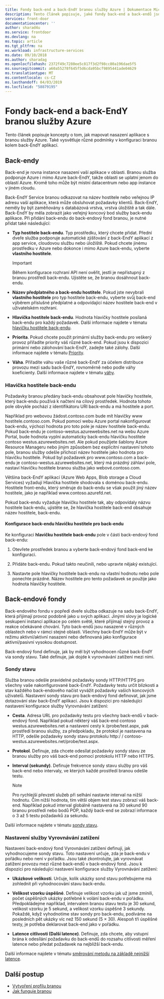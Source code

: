 ```yaml
---
title: Fondy back-end a back-EndY branou služby Azure | Dokumentace Microsoftu
description: Tento článek popisuje, jaké fondy back-end a back-endů jsou v popředí dveře konfigurace.
services: front-door
documentationcenter: ''
author: sharad4u
ms.service: frontdoor
ms.devlang: na
ms.topic: article
ms.tgt_pltfrm: na
ms.workload: infrastructure-services
ms.date: 09/10/2018
ms.author: sharadag
ms.openlocfilehash: 2372f49c7280ee5c817f3d2f98cc80a196dae5f5
ms.sourcegitcommit: a60a55278f645f5d6cda95bcf9895441ade04629
ms.translationtype: MT
ms.contentlocale: cs-CZ
ms.lasthandoff: 04/03/2019
ms.locfileid: "58879195"
---
```

# <a name="backends-and-backend-pools-in-azure-front-door-service"></a>Fondy back-end a back-EndY branou služby Azure
Tento článek popisuje koncepty o tom, jak mapovat nasazení aplikace s branou služby Azure. Také vysvětluje různé podmínky v konfiguraci branou kolem back-EndY aplikací.

## <a name="backends"></a>Back-endy
Back-end je rovna instance nasazení vaší aplikace v oblasti. Branou služba podporuje Azure i mimo Azure back-EndY, takže oblasti se uplatní jenom do oblastí Azure. Kromě toho může být místní datacentrum nebo app instance v jiném cloudu.

Back-EndY Service branou odkazovat na název hostitele nebo veřejnou IP adresu vaší aplikace, která může obsluhovat požadavky klientů. Back-EndY, neměly by být zaměňovány s databázová vrstva, vrstva úložiště a tak dále. Back-EndY by měla zobrazit jako veřejný koncový bod služby back-endu aplikace. Při přidání back-endu do back-endový fond branou, je nutné přidat také následující:

- **Typ hostitele back-endu**. Typ prostředku, který chcete přidat. Přední dveře služba podporuje automatické zjišťování z back-EndY aplikací z app service, cloudovou službu nebo úložiště. Pokud chcete jinému prostředku v Azure nebo dokonce i mimo Azure back-endu, vyberte **vlastního hostitele**.

    >[!IMPORTANT]
    >Během konfigurace rozhraní API není ověřit, jestli je nepřístupný z branou prostředí back-endu. Ujistěte se, že branou dosáhnout back-endu.

- **Název předplatného a back-endu hostitele**. Pokud jste nevybrali **vlastního hostitele** pro typ hostitele back-endu, vyberte svůj back-end výběrem příslušné předplatné a odpovídající název hostitele back-end v uživatelském rozhraní.

- **Hlavička hostitele back-endu**. Hodnota hlavičky hostitele posílaná back-endu pro každý požadavek. Další informace najdete v tématu [hlavičku hostitele back-endu](#hostheader).

- **Priorita**. Pokud chcete použít primární služby back-endu pro veškerý provoz přiřadíte priority váš různé back-end. Pokud jsou k dispozici primární nebo zálohování back-EndY, zadejte také zálohy. Další informace najdete v tématu [Priority](front-door-routing-methods.md#priority).

- **Váha**. Přiřadíte váhu vaše různé back-EndY za účelem distribuce provozu mezi sadu back-EndY, rovnoměrně nebo podle váhy koeficienty. Další informace najdete v tématu [váhy](front-door-routing-methods.md#weighted).

### <a name = "hostheader"></a>Hlavička hostitele back-endu

Požadavky branou předány back-endu obsahovat pole hlavičky hostitele, který back-endu používá k načtení na cílový prostředek. Hodnota tohoto pole obvykle pochází z identifikátoru URI back-endu a má hostitele a port.

Například pro webovou žádost\.contoso.com bude mít hlavičky www hostitele\.contoso.com. Pokud pomocí webu Azure portal nakonfigurovat back-endu, výchozí hodnota pro toto pole je název hostitele back-endu. Pokud back-endu je contoso-westus.azurewebsites.net na webu Azure Portal, bude hodnota vyplní automaticky back-endu hlavičku hostitele contoso westus.azurewebsites.net. Ale pokud použijete šablony Azure Resource Manageru nebo jiným způsobem bez explicitní nastavení tohoto pole, branou služby odešle příchozí název hostitele jako hodnota pro hlavičku hostitele. Pokud byl požadavek pro www\.contoso.com a back-endu je contoso-westus.azurewebsites.net, který má prázdný záhlaví pole, nastaví hlavičku hostitele branou služba jako webové\.contoso.com.

Většina back-EndY aplikací (Azure Web Apps, Blob storage a Cloud Services) vyžadují Hlavička hostitele shodovala s doménou back-endu. Hostitele front-endu, který směruje do back-endu se však použít jiný název hostitele, jako je například www\.contoso.azurefd.net.

Pokud back-endu vyžaduje hlavičku hostitele tak, aby odpovídaly názvu hostitele back-endu, ujistěte se, že hlavička hostitele back-end obsahuje název hostitele, back-endu.

#### <a name="configuring-the-backend-host-header-for-the-backend"></a>Konfigurace back-endu hlavičku hostitele pro back-endu

Ke konfiguraci **hlavičku hostitele back-endu** pole v části back-endový fond back-endu:

1. Otevřete prostředek branou a vyberte back-endový fond back-end ke konfiguraci.

2. Přidáte back-endu. Pokud takto neučinili, nebo upravte nějaký existující.

3. Nastavte pole hlavičky hostitele back-endu na vlastní hodnotu nebo pole ponechte prázdné. Název hostitele pro tento požadavek se použije jako hodnota hlavičky hostitele.

## <a name="backend-pools"></a>Back-endové fondy
Back-endového fondu v popředí dveře služba odkazuje na sadu back-EndY, která přijímají provoz podobně jako u svých aplikací. Jinými slovy je logické seskupení instancí aplikace po celém světě, které přijímají stejný provoz a reakce očekávané chování. Tyto back-endů jsou nasazené v různých oblastech nebo v rámci stejné oblasti. Všechny back-EndY může být v režimu aktivní/aktivní nasazení nebo definovaná jako konfigurace aktivní/pasivní vysokou dostupnost.

Back-endový fond definuje, jak by měl být vyhodnocen různé back-EndY via sondy stavu. Také definuje, jak dojde k vyrovnávání zatížení mezi nimi.

### <a name="health-probes"></a>Sondy stavu
Služba branou odešle pravidelné požadavky sondy HTTP/HTTPS pro všechny vaše nakonfigurované back-EndY. Požadavky testu určit blízkosti a stav každého back-endového načíst vyvážit požadavky vašich koncových uživatelů. Nastavení sondy stavu pro back-endový fond definovat, jak jsme dotazování stav back-EndY aplikací. Jsou k dispozici pro následující nastavení konfigurace služby Vyrovnávání zatížení:

- **Cesta**. Adresa URL pro požadavky testu pro všechny back-endů v back-endový fond. Například pokud některý váš back-end contoso westus.azurewebsites.net a nastavení cesty k /probe/test.aspx, pak prostředí branou služby, za předpokladu, že protokol je nastavena na HTTP, odešle požadavky sondy stavu protokolu http\:/ / contoso-westus.azurewebsites.net/probe/test.aspx.

- **Protokol**. Definuje, zda chcete odesílat požadavky sondy stavu ze branou služby pro váš back-end pomocí protokolu HTTP nebo HTTPS.

- **Interval (sekundy)**. Definuje frekvence sondy stavu služby pro váš back-end nebo intervaly, ve kterých každé prostředí branou odešle testu.

    >[!NOTE]
    >Pro rychlejší převzetí služeb při selhání nastavte interval na nižší hodnotu. Čím nižší hodnota, tím větší objem test stavu zobrazí váš back-end. Například pokud interval globálně nastavená na 30 sekund 90 branou prostředí nebo bodů POP, každý back-end se zobrazí informace o 3 až 5 testu požadavků za sekundu.

Další informace najdete v tématu [sondy stavu](front-door-health-probes.md).

### <a name="load-balancing-settings"></a>Nastavení služby Vyrovnávání zatížení
Nastavení back-endový fond Vyrovnávání zatížení definují, jak vyhodnocujeme sondy stavu. Toto nastavení určuje, zda je back-endu v pořádku nebo není v pořádku. Jsou také zkontrolujte, jak vyrovnávat zatížení provozu mezi různé back-endů v back-endový fond. Jsou k dispozici pro následující nastavení konfigurace služby Vyrovnávání zatížení:

- **Ukázkové velikosti**. Určuje, kolik ukázky sond stavu potřebujeme má zohlednit při vyhodnocování stavu back-endu.

- **Velikost vzorku úspěšné**. Definuje velikost vzorku jak už jsme zmínili, počet úspěšných ukázky potřebné k volání back-endu v pořádku. Předpokládejme například, intervalem branou stavu testu je 30 sekund, velikost vzorku je 5 sekund, a velikost vzorku úspěšné 3 sekundy. Pokaždé, když vyhodnotíme stav sondy pro back-endu, podíváme na posledních pět ukázky víc než 150 sekund (5 × 30). Alespoň tři úspěšné testy, je potřeba deklarovat back-end jako v pořádku.

- **Latence citlivosti (Další latence)**. Definuje, zda chcete, aby vstupní brána k odesílání požadavku do back-endů do rozsahu citlivosti měření latence nebo předat požadavek na nejbližší back-endu.

Další informace najdete v tématu [směrování metodu na základě nejnižší latence](front-door-routing-methods.md#latency).

## <a name="next-steps"></a>Další postup

- [Vytvoření profilu branou](quickstart-create-front-door.md)
- [Jak funguje branou](front-door-routing-architecture.md)